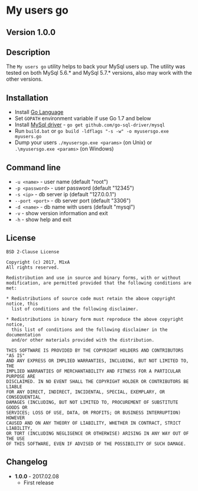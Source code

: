 # My users go

## Version 1.0.0

## Description
The `My users go` utility helps to back your MySql users up. The utility was tested on both MySql 5.6.* and MySql 5.7.* versions, also may work with the other versions.

## Installation
* Install [Go Language](https://golang.org/)
* Set `GOPATH` environment variable if use Go 1.7 and below
* Install [MySql driver](https://github.com/go-sql-driver/mysql) - `go get github.com/go-sql-driver/mysql`
* Run `build.bat` or `go build -ldflags "-s -w" -o myusersgo.exe myusers.go`
* Dump your users `./myusersgo.exe <params>` (on Unix) or `.\myusersgo.exe <params>` (on Windows)

## Command line
* `-u <name>` - user name (default "root")
* `-p <password>` - user password (default "12345")
* `-s <ip>` - db server ip (default "127.0.0.1")
* `--port <port>` - db server port (default "3306")
* `-d <name>` - db name with users (default "mysql")
* `-v` - show version information and exit
* `-h` - show help and exit

## License
```
BSD 2-Clause License

Copyright (c) 2017, M1xA
All rights reserved.

Redistribution and use in source and binary forms, with or without
modification, are permitted provided that the following conditions are met:

* Redistributions of source code must retain the above copyright notice, this
  list of conditions and the following disclaimer.

* Redistributions in binary form must reproduce the above copyright notice,
  this list of conditions and the following disclaimer in the documentation
  and/or other materials provided with the distribution.

THIS SOFTWARE IS PROVIDED BY THE COPYRIGHT HOLDERS AND CONTRIBUTORS "AS IS"
AND ANY EXPRESS OR IMPLIED WARRANTIES, INCLUDING, BUT NOT LIMITED TO, THE
IMPLIED WARRANTIES OF MERCHANTABILITY AND FITNESS FOR A PARTICULAR PURPOSE ARE
DISCLAIMED. IN NO EVENT SHALL THE COPYRIGHT HOLDER OR CONTRIBUTORS BE LIABLE
FOR ANY DIRECT, INDIRECT, INCIDENTAL, SPECIAL, EXEMPLARY, OR CONSEQUENTIAL
DAMAGES (INCLUDING, BUT NOT LIMITED TO, PROCUREMENT OF SUBSTITUTE GOODS OR
SERVICES; LOSS OF USE, DATA, OR PROFITS; OR BUSINESS INTERRUPTION) HOWEVER
CAUSED AND ON ANY THEORY OF LIABILITY, WHETHER IN CONTRACT, STRICT LIABILITY,
OR TORT (INCLUDING NEGLIGENCE OR OTHERWISE) ARISING IN ANY WAY OUT OF THE USE
OF THIS SOFTWARE, EVEN IF ADVISED OF THE POSSIBILITY OF SUCH DAMAGE.
```

## Changelog
* __1.0.0__ - 2017.02.08
  * First release
